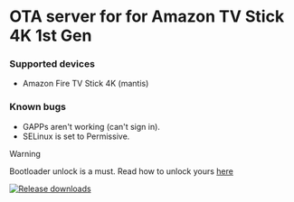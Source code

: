 # OTA server for for Amazon TV Stick 4K 1st Gen #

### Supported devices ###

- Amazon Fire TV Stick 4K (mantis)

### Known bugs ###

- GAPPs aren't working (can't sign in).
- SELinux is set to Permissive.

> [!WARNING]
> Bootloader unlock is a must. Read how to unlock yours [here](https://xdaforums.com/t/unlock-root-twrp-unbrick-fire-tv-stick-4k-mantis.3978459/)

[![Release downloads](https://img.shields.io/github/downloads/r0rt1z2-releases/LineageOS_mantis/total.svg)](https://github.com/r0rt1z2-releases/LineageOS_mantis/releases/)
